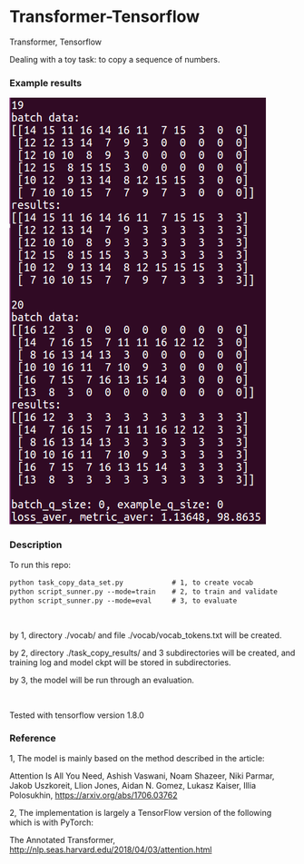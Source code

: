 # Transformer-Tensorflow

Transformer, Tensorflow

Dealing with a toy task: to copy a sequence of numbers.

### Example results
  
![eval_result](https://github.com/Li-Ming-Fan/transformer-tensorflow/blob/master/aaa_task_copy_result_examples/eval_result.PNG?raw=true)

  
### Description
  
To run this repo:

```
python task_copy_data_set.py            # 1, to create vocab
python script_sunner.py --mode=train    # 2, to train and validate
python script_sunner.py --mode=eval     # 3, to evaluate
```
  
 
</br>

by 1, directory ./vocab/ and file ./vocab/vocab_tokens.txt will be created. 
  
by 2, directory ./task_copy_results/ and 3 subdirectories will be created, and training log and model ckpt will be stored in subdirectories.
  
by 3, the model will be run through an evaluation.


</br>

Tested with tensorflow version 1.8.0


### Reference
  
1, The model is mainly based on the method described in the article:

Attention Is All You Need,
Ashish Vaswani, Noam Shazeer, Niki Parmar, Jakob Uszkoreit, Llion Jones, Aidan N. Gomez, Lukasz Kaiser, Illia Polosukhin, https://arxiv.org/abs/1706.03762

2, The implementation is largely a TensorFlow version of the following which is with PyTorch:

The Annotated Transformer, http://nlp.seas.harvard.edu/2018/04/03/attention.html



